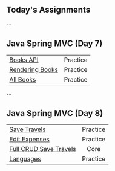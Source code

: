 ## Today's Assignments
--
## Java Spring MVC (Day 7)

|                                           |     |
|---------------------------------------------------------------|:--------:|
| [Books API](https://github.com/tmax818/BooksApi)	            | Practice |
| [Rendering Books](https://github.com/tmax818/RenderingBooks)	| Practice |
| [All Books](https://github.com/tmax818/AllBooks)	            | Practice |

--

## Java Spring MVC (Day 8)

|                                           |     |
|---------------------------------------------------------------|:--------:|
| [Save Travels](https://github.com/tmax818/SaveTravels)	                    | Practice |
| [Edit Expenses](https://github.com/tmax818/EditExpenses)	                    | Practice |
| [Full CRUD Save Travels](https://github.com/tmax818/FullCrudSaveTravels)	    | Core     |
| [Languages](https://github.com/tmax818/Languages)	                        | Practice |